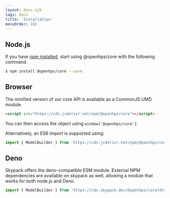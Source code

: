 ```yaml
---
layout: docs.njk
tags: docs
title: 'Installation'
menuOrder: 102
---
```

## Node.js
If you have [npm installed](https://www.npmjs.com/get-npm), start using @openhps/core with the following command.
```bash
$ npm install @openhps/core --save
```

## Browser
The minified version of our core API is available as a CommonJS UMD module.
```html
<script src="https://cdn.jsdelivr.net/npm/@openhps/core"></script>
```
You can then access the object using ```window['@openhps/core']```.

Alternatively, an ES6 import is supported using:
```javascript
import { ModelBuilder } from 'https://cdn.jsdelivr.net/npm/@openhps/core/dist/web/openhps-core.es.min.js';
```

## Deno
Skypack offers the deno-compatible ESM module. External NPM dependencies are available on skypack as well, allowing a module that works for both node.js and Deno.
```javascript
import { ModelBuilder } from 'https://cdn.skypack.dev/@openhps/core?dts';
```

